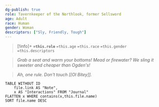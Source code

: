 ```yaml
---
dg-publish: true
role: Tavernkeeper of the Northlook, former Sellsword
age: Adult
race: Human
gender: Woman
descriptors: ["Sly, Friendly, Tough"]
---
```


> [!info]+
> **`=this.role`**
> `=this.age` `=this.race` `=this.gender`
> `=this.descriptors`

> *Grab a seat and warm your bottoms! Mead or firewater? We sling it sweeter and cheaper than Ogden's!* 

> *Ah, one rule. Don't touch [[Ol Bitey]].*

```dataview
TABLE WITHOUT ID
	file.link AS "Note", 
	x AS "Interactions" FROM "Journal"
FLATTEN x WHERE contains(x,this.file.name) 
SORT file.name DESC
```


